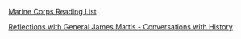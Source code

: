 <a href="http://guides.grc.usmcu.edu/usmcreadinglist" target="_blank">Marine Corps Reading List</a>

<a href="https://www.youtube.com/watch?v=HOc38ZwEO8s" target="_blank">Reflections with General James Mattis - Conversations with History</a>
